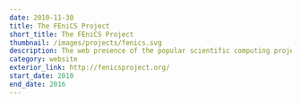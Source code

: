 ```yaml
---
date: 2010-11-30
title: The FEniCS Project
short_title: The FEniCS Project
thumbnail: /images/projects/fenics.svg
description: The web presence of the popular scientific computing project.
category: website
exterior_link: http://fenicsproject.org/
start_date: 2010
end_date: 2016
---
```

